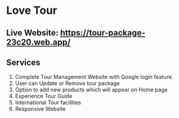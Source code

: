 # Love Tour

## Live Website: https://tour-package-23c20.web.app/

## Services

1. Complete Tour Management Website with Google login feature.
2. User can Update or Remove tour package
3. Option to add new products which will appear on Home page
4. Experience Tour Guide
5. International Tour facilities
6. Responsive Website
